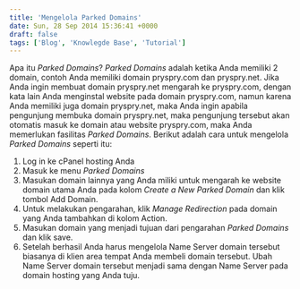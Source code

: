 ```yaml
---
title: 'Mengelola Parked Domains'
date: Sun, 28 Sep 2014 15:36:41 +0000
draft: false
tags: ['Blog', 'Knowlegde Base', 'Tutorial']
---
```


Apa itu _Parked Domains_? _Parked Domains_ adalah ketika Anda memiliki 2 domain, contoh Anda memiliki domain pryspry.com dan pryspry.net. Jika Anda ingin membuat domain pryspry.net mengarah ke pryspry.com, dengan kata lain Anda menginstal website pada domain pryspry.com, namun karena Anda memiliki juga domain pryspry.net, maka Anda ingin apabila pengunjung membuka domain pryspry.net, maka pengunjung tersebut akan otomatis masuk ke domain atau website pryspry.com, maka Anda memerlukan fasilitas _Parked Domains_. Berikut adalah cara untuk mengelola _Parked Domains_ seperti itu:

1.  Log in ke cPanel hosting Anda
2.  Masuk ke menu _Parked Domains_
3.  Masukan domain lainnya yang Anda miliki untuk mengarah ke website domain utama Anda pada kolom _Create a New Parked Domain_ dan klik tombol Add Domain.
4.  Untuk melakukan pengarahan, klik _Manage Redirection_ pada domain yang Anda tambahkan di kolom Action.
5.  Masukan domain yang menjadi tujuan dari pengarahan _Parked Domains_ dan klik save.
6.  Setelah berhasil Anda harus mengelola Name Server domain tersebut biasanya di klien area tempat Anda membeli domain tersebut. Ubah Name Server domain tersebut menjadi sama dengan Name Server pada domain hosting yang Anda tuju.
